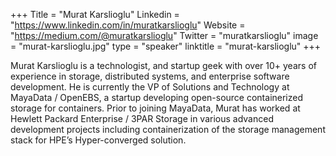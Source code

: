 +++
Title = "Murat Karslioglu"
Linkedin = "https://www.linkedin.com/in/muratkarslioglu"
Website = "https://medium.com/@muratkarslioglu"
Twitter = "muratkarslioglu"
image = "murat-karslioglu.jpg"
type = "speaker"
linktitle = "murat-karslioglu"
+++

Murat Karslioglu is a technologist, and startup geek with over 10+ years of experience in storage, distributed systems, and enterprise software development. He is currently the VP of Solutions and Technology at MayaData / OpenEBS, a startup developing open-source containerized storage for containers. Prior to joining MayaData, Murat has worked at Hewlett Packard Enterprise / 3PAR Storage in various advanced development projects including containerization of the storage management stack for HPE’s Hyper-converged solution.
